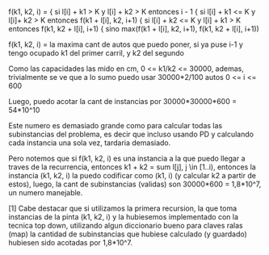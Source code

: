 f(k1, k2, i) =  { si l[i] + k1 > K y l[i] + k2 > K entonces i - 1
				{ si l[i] + k1 <= K y l[i]+ k2 > K entonces f(k1 + l[i], 	k2, i+1)
				{ si l[i] + k2 <= K y l[i] + k1 > K entonces f(k1, k2 + l[i], i+1)
				{ sino max(f(k1 + l[i], k2, i+1), f(k1, k2 + l[i], i+1))

f(k1, k2, i) = la maxima cant de autos que puedo poner, si ya puse i-1 y tengo ocupado k1 del primer carril, y k2 del segundo

Como las capacidades las mido en cm, 0 <= k1/k2 <= 30000, ademas, trivialmente se ve que a lo sumo puedo usar 30000\*2/100 autos 0 <= i <= 600

Luego, puedo acotar la cant de instancias por 30000\*30000\*600 = 54\*10^10

Este numero es demasiado grande como para calcular todas las subinstancias del problema, es decir que incluso usando PD y calculando cada instancia una sola vez, tardaria demasiado.

Pero notemos que si f(k1, k2, i) es una instancia a la que puedo llegar a traves de la recurrencia, entonces k1 + k2 = sum l[j], j \in [1..i), entonces la instancia (k1, k2, i) la puedo codificar como (k1, i) (y calcular k2 a partir de estos), luego, la cant de subinstancias (validas) son 30000\*600 = 1,8\*10^7, un numero manejable.





[1] Cabe destacar que si utilizamos la primera recursion, la que toma instancias de la pinta (k1, k2, i) y la hubiesemos implementado con la tecnica top down, utilizando algun diccionario bueno para claves ralas (map) la cantidad de subinstancias que hubiese calculado (y guardado) hubiesen sido acotadas por 1,8\*10^7.